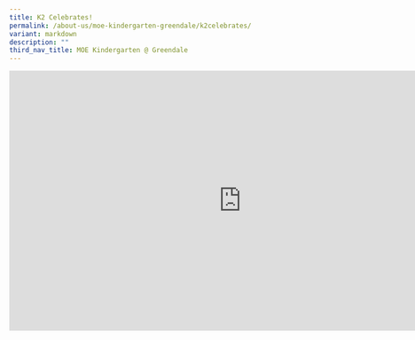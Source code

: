 ```yaml
---
title: K2 Celebrates!
permalink: /about-us/moe-kindergarten-greendale/k2celebrates/
variant: markdown
description: ""
third_nav_title: MOE Kindergarten @ Greendale
---
```

<iframe allowfullscreen="" allow="accelerometer; autoplay; clipboard-write; encrypted-media; gyroscope; picture-in-picture; web-share" frameborder="0" title="YouTube video player" src="https://www.youtube.com/embed/SsjuH2HvJC8?si=dO-yYERRWqMv0k7a" height="470" width="836"></iframe>